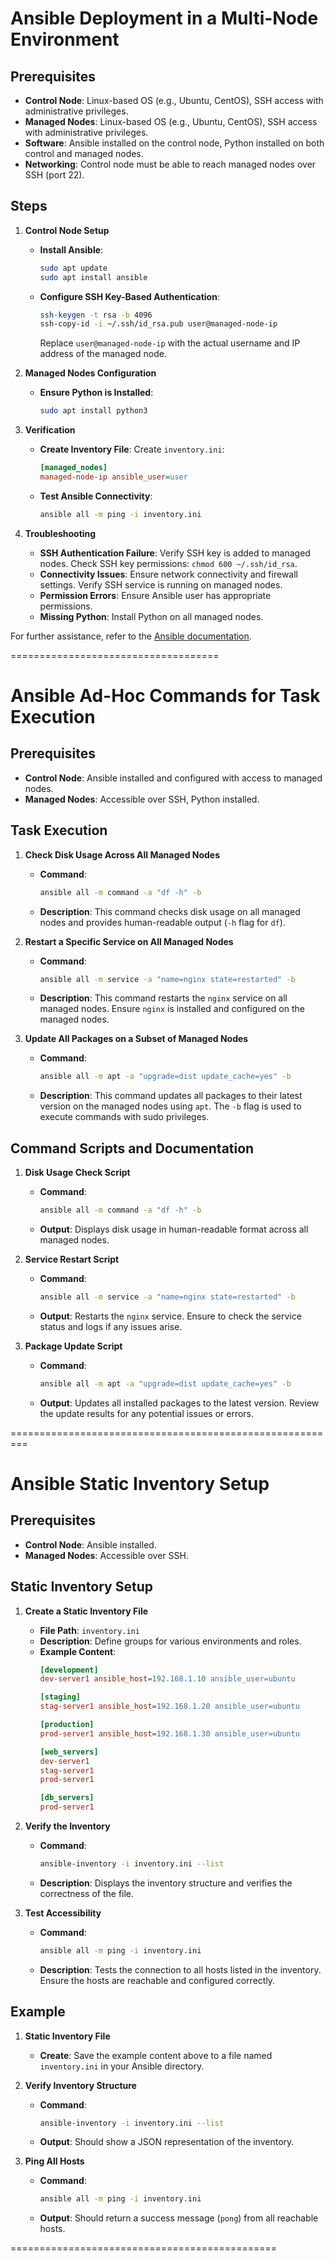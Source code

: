 # Ansible Deployment in a Multi-Node Environment

## Prerequisites
- **Control Node**: Linux-based OS (e.g., Ubuntu, CentOS), SSH access with administrative privileges.
- **Managed Nodes**: Linux-based OS (e.g., Ubuntu, CentOS), SSH access with administrative privileges.
- **Software**: Ansible installed on the control node, Python installed on both control and managed nodes.
- **Networking**: Control node must be able to reach managed nodes over SSH (port 22).

## Steps

1. **Control Node Setup**
   - **Install Ansible**: 
     ```bash
     sudo apt update
     sudo apt install ansible
     ```
   - **Configure SSH Key-Based Authentication**:
     ```bash
     ssh-keygen -t rsa -b 4096
     ssh-copy-id -i ~/.ssh/id_rsa.pub user@managed-node-ip
     ```
     Replace `user@managed-node-ip` with the actual username and IP address of the managed node.

2. **Managed Nodes Configuration**
   - **Ensure Python is Installed**:
     ```bash
     sudo apt install python3
     ```

3. **Verification**
   - **Create Inventory File**:
     Create `inventory.ini`:
     ```ini
     [managed_nodes]
     managed-node-ip ansible_user=user
     ```
   - **Test Ansible Connectivity**:
     ```bash
     ansible all -m ping -i inventory.ini
     ```

4. **Troubleshooting**
   - **SSH Authentication Failure**: Verify SSH key is added to managed nodes. Check SSH key permissions: `chmod 600 ~/.ssh/id_rsa`.
   - **Connectivity Issues**: Ensure network connectivity and firewall settings. Verify SSH service is running on managed nodes.
   - **Permission Errors**: Ensure Ansible user has appropriate permissions. 
   - **Missing Python**: Install Python on all managed nodes.

For further assistance, refer to the [Ansible documentation](https://docs.ansible.com/ansible/latest/index.html).


====================================

# Ansible Ad-Hoc Commands for Task Execution

## Prerequisites
- **Control Node**: Ansible installed and configured with access to managed nodes.
- **Managed Nodes**: Accessible over SSH, Python installed.

## Task Execution

1. **Check Disk Usage Across All Managed Nodes**
   - **Command**: 
     ```bash
     ansible all -m command -a "df -h" -b
     ```
   - **Description**: This command checks disk usage on all managed nodes and provides human-readable output (`-h` flag for `df`).

2. **Restart a Specific Service on All Managed Nodes**
   - **Command**: 
     ```bash
     ansible all -m service -a "name=nginx state=restarted" -b
     ```
   - **Description**: This command restarts the `nginx` service on all managed nodes. Ensure `nginx` is installed and configured on the managed nodes.

3. **Update All Packages on a Subset of Managed Nodes**
   - **Command**: 
     ```bash
     ansible all -m apt -a "upgrade=dist update_cache=yes" -b
     ```
   - **Description**: This command updates all packages to their latest version on the managed nodes using `apt`. The `-b` flag is used to execute commands with sudo privileges.

## Command Scripts and Documentation

1. **Disk Usage Check Script**
   - **Command**:
     ```bash
     ansible all -m command -a "df -h" -b
     ```
   - **Output**: 
     Displays disk usage in human-readable format across all managed nodes.

2. **Service Restart Script**
   - **Command**:
     ```bash
     ansible all -m service -a "name=nginx state=restarted" -b
     ```
   - **Output**: 
     Restarts the `nginx` service. Ensure to check the service status and logs if any issues arise.

3. **Package Update Script**
   - **Command**:
     ```bash
     ansible all -m apt -a "upgrade=dist update_cache=yes" -b
     ```
   - **Output**: 
     Updates all installed packages to the latest version. Review the update results for any potential issues or errors.

=========================================================

# Ansible Static Inventory Setup

## Prerequisites
- **Control Node**: Ansible installed.
- **Managed Nodes**: Accessible over SSH.

## Static Inventory Setup

1. **Create a Static Inventory File**
   - **File Path**: `inventory.ini`
   - **Description**: Define groups for various environments and roles.
   - **Example Content**:
     ```ini
     [development]
     dev-server1 ansible_host=192.168.1.10 ansible_user=ubuntu

     [staging]
     stag-server1 ansible_host=192.168.1.20 ansible_user=ubuntu

     [production]
     prod-server1 ansible_host=192.168.1.30 ansible_user=ubuntu

     [web_servers]
     dev-server1
     stag-server1
     prod-server1

     [db_servers]
     prod-server1
     ```

2. **Verify the Inventory**
   - **Command**:
     ```bash
     ansible-inventory -i inventory.ini --list
     ```
   - **Description**: Displays the inventory structure and verifies the correctness of the file.

3. **Test Accessibility**
   - **Command**:
     ```bash
     ansible all -m ping -i inventory.ini
     ```
   - **Description**: Tests the connection to all hosts listed in the inventory. Ensure the hosts are reachable and configured correctly.

## Example

1. **Static Inventory File**
   - **Create**: Save the example content above to a file named `inventory.ini` in your Ansible directory.

2. **Verify Inventory Structure**
   - **Command**:
     ```bash
     ansible-inventory -i inventory.ini --list
     ```
   - **Output**: Should show a JSON representation of the inventory.

3. **Ping All Hosts**
   - **Command**:
     ```bash
     ansible all -m ping -i inventory.ini
     ```
   - **Output**: Should return a success message (`pong`) from all reachable hosts.

==============================================









